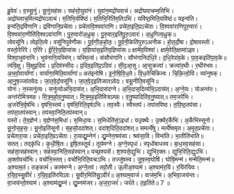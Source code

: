 

  
हु॒वेवः॑। व॒स्सू॒नुं। सू॒नुंसह॑सः। सह॑सो॒युवा॑नं। युवा॑न॒मद्रो॑घवाचं। अद्रो॑घवाचम्म॒तिभिः॑। अद्रो॑घवाच॒मित्यद्रो॑घऽवाचं। म॒तिभि॒र्यवि॑ष्ठं। म॒तिभि॒रिति॑म॒तिऽभिः॑। यवि॑ष्ठ॒मिति॒यवि॑ष्ठं॥ यइन्व॑ति। इन्व॑ति॒द्रवि॑णानि। द्रवि॑णानि॒प्रचे॑ताः। प्रचे॑तावि॒श्ववा॑राणि। प्रचे॑ता॒इति॒प्रऽचे॑ताः। वि॒श्ववा॑राणिपुरु॒वारः॑। वि॒श्ववा॑रा॒णीति॑वि॒श्वऽवा॑राणि। पु॒रु॒वारो॑अ॒ध्रुक्। पु॒रु॒वार॒इति॑पु॒रु॒ऽवारः॑। अ॒ध्रुगित्य॒ध्रुक्॥  
त्वेवसू॑नि। त्वेइति॒त्वे। वसू॑निपुर्वणीकः। पु॒र्व॒णी॒क॒हो॒तः॒। पु॒र्व॒नी॒केति॑पुरुऽअनीक। हो॒त॒र्दो॒षा। दो॒षावस्तोः॑। वस्तो॒रेरि॑रे। एरि॑रे। ई॒रि॒रे॒य॒ज्ञिया॑सः। य॒ज्ञिया॑स॒इति॑य॒ज्ञिया॑सः॥ क्षामे॑व॒विश्वा॑। क्षामे॒वेति॒क्षामा॑ऽइव। विश्वा॒भुव॑नानि। भुव॑नानि॒यस्मि॑न्। यस्मि॒त्सं। संसौभ॑गानि। सौभ॑गानिदधि॒रे। द॒धि॒रेपा॑व॒के। पा॒व॒कइति॑पा॒व॒के॥  
त्वंवि॒क्षु। वि॒क्षुप्र॒दिवः॑। प्र॒दिव॑स्सीदः। प्र॒दिव॒इति॑प्र॒ऽदिवः॑। सी॒द॒आ॒सु। आ॒सुक्रत्वा॑। क्रत्वा॑र॒थीः। र॒थीर॑भवः। अ॒भ॒वो॒वार्या॑णां। वार्या॑णा॒मिति॒वार्या॑णां॥ अत॑इनोषि। इ॒नो॒षि॒वि॒ध॒ते। वि॒ध॒तेचि॑कित्वः। चि॒कि॒त्वो॒वि। व्या॑नुषक्। आ॒नु॒ष॒ज्जा॑तवेदः। जा॒त॒वे॒दो॒वसू॑नि। जा॒त॒वे॒द॒इति॑जातऽवेदः। वसू॒नीति॒वसू॑नि॥  
योनः॑। न॒स्सनु॑त्यः। सनु॑त्योअभि॒दास॑त्। अ॒भि॒दास॑दग्ने। अ॒भि॒दास॒दित्य॑भि॒ऽदास॑त्। अ॒ग्ने॒यः। योअन्त॑रः। अन्त॑रोमित्रमहः। मि॒त्र॒म॒हो॒व॒नु॒ष्यात्। मि॒त्र॒म॒ह॒इति॑मित्रऽमहः। व॒नु॒ष्यादिति॑व॒नु॒ष्यात्॥ तम॒जरे॑भिः। अ॒जरे॑भि॒र्वृष॑भिः। वृष॑भि॒स्तव॑। वृष॑भि॒रिति॒वृष॑ऽभिः। तव॒स्वैः। स्वैस्तप॑। तपा॑तपिष्ठ। त॒पि॒ष्ठ॒तप॑सा। तप॑सा॒तप॑स्वान्। तप॑स्वा॒निति॒तप॑स्वान्॥  
यस्ते॑। ते॒य॒ज्ञेन॑। य॒ज्ञेन॑स॒मिधा॑। स॒मिधा॒यः। स॒मिधेति॑सं॒ऽइधा॑। यउ॒क्थैः। उ॒क्थैर॒र्केभिः॑। अ॒र्केभि॑स्सूनो। सू॒नो॒स॒ह॒सः॒। सू॒नो॒इति॑सूनो। स॒ह॒सो॒ददा॑शत्। ददा॑श॒दिति॒ददा॑शत्॥ समर्त्ये॑षु। मर्त्ये॑ष्वमृत। अ॒मृ॒त॒प्रचे॑ताः। प्रचे॑तारा॒या। प्रचे॑ता॒इति॒प्रऽचे॑ताः। रा॒याद्यु॒म्नेन॑। द्यु॒म्नेन॒श्रव॑सा। श्रव॑सा॒वि। विभा॑ति। भा॒तीति॑भाति॥  
सतत्। तद्कृ॑धि। कृ॒धी॒षि॒तः। इ॒षि॒तस्तूयं॑। तूय॑मग्ने। अ॒ग्ने॒स्पृधः॑। स्पृधो॑बाधस्व। बा॒ध॒स्व॒सह॑सा। सह॑सा॒सह॑स्वान्। सह॑स्वा॒निति॒सह॑स्वान्॥ यच्छ॒श्यसे॑। श॒श्यसे॒द्युभिः॑। द्युभि॑र॒क्तः। द्युभि॒रिति॒द्युऽभिः॑। अ॒क्तोवचो॑भिः। वचो॑भि॒स्तत्। वचो॑भि॒रिति॒वचः॑ऽभिः। तज्जु॑षस्व। जु॒ष॒स्व॒घोषि॑। घोषि॒मन्म॑। मन्मेति॒मन्म॑॥  
अ॒श्याम॒तं। तङ्कामं॑। काम॑मग्ने। अ॒ग्ने॒तव॑। तवो॒ती। ऊ॒तीअ॒श्याम॑। अ॒श्याम॑र॒यिं। र॒यिंर॑यिवः। र॒यि॒व॒स्सु॒वीरं॑। र॒यि॒व॒इति॑रयिऽवः। सु॒वीर॒मिति॑सु॒ऽवीरं॑॥ अ॒श्याम॒वाजं॑। वाज॑म॒भि। अ॒भिवा॒जय॑न्तः। वा॒जय॑न्तो॒श्याम॑। अ॒श्याम॑द्यु॒म्नं। द्यु॒म्नम॑जर। अ॒ज॒रा॒जरं॑। जरं॑ते। त॒इति॑ते॥ 7 ॥  
